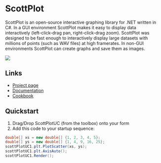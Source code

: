 # ScottPlot
ScottPlot is an open-source interactive graphing library for .NET written in C#. In a GUI environment ScottPlot makes it easy to display data interactively (left-click-drag pan, right-click-drag zoom). ScottPlot was designed to be fast enough to interactively display large datasets with millions of points (such as WAV files) at high framerates. In non-GUI environments ScottPlot can create graphs and save them as images.

![](https://raw.githubusercontent.com/swharden/ScottPlot/master/demos/ScottPlotDemo/compiled/ScottPlotDemo-small.gif)

## Links
* [Project page](https://github.com/swharden/ScottPlot)
* [Documentation](https://github.com/swharden/ScottPlot/tree/master/doc)
* [Cookbook](https://github.com/swharden/ScottPlot/tree/master/doc/cookbook)

## Quickstart

 1. Drag/Drop ScottPlotUC (from the toolbox) onto your form
 2. Add this code to your startup sequence:

```cs
double[] xs = new double[] {1, 2, 3, 4, 5};
double[] ys = new double[] {1, 4, 9, 16, 25};
scottPlotUC1.plt.PlotScatter(xs, ys);
scottPlotUC1.plt.AxisAuto();
scottPlotUC1.Render();
```